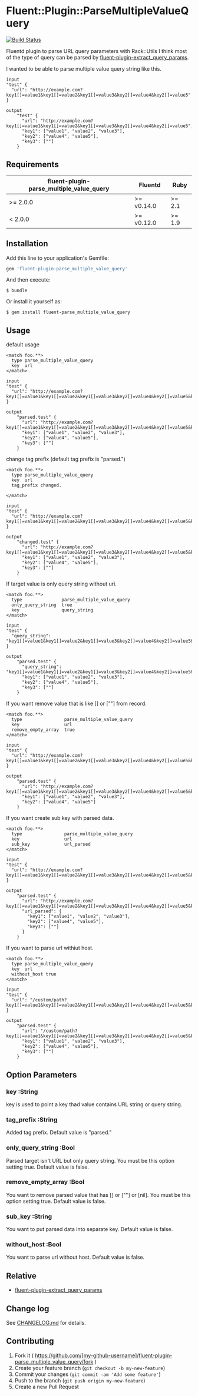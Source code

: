 # Fluent::Plugin::ParseMultipleValueQuery
[![Build Status](https://travis-ci.org/h-michael/fluent-plugin-parse_multiple_value_query.svg?branch=master)](https://travis-ci.org/h-michael/fluent-plugin-parse_multiple_value_query)

Fluentd plugin to parse URL query parameters with Rack::Utils
I think most of the type of query can be parsed by [fluent-plugin-extract_query_params](https://github.com/kentaro/fluent-plugin-extract_query_params).

I wanted to be able to parse multiple value query string like this.
```
input
"test" {
  "url": "http://example.com?key1[]=value1&key1[]=value2&key1[]=value3&key2[]=value4&key2[]=value5"
}

output
    "test" {
      "url": "http://example.com?key1[]=value1&key1[]=value2&key1[]=value3&key2[]=value4&key2[]=value5",
      "key1": ["value1", "value2", "value3"],
      "key2": ["value4", "value5"],
      "key3": [""]
    }
```
## Requirements

| fluent-plugin-parse_multiple_value_query | Fluentd     | Ruby   |
|---------------------------|-------------|--------|
| >= 2.0.0                  | >= v0.14.0  | >= 2.1 |
| < 2.0.0                   | >= v0.12.0  | >= 1.9 |

## Installation

Add this line to your application's Gemfile:

```ruby
gem 'fluent-plugin-parse_multiple_value_query'
```

And then execute:

    $ bundle

Or install it yourself as:

    $ gem install fluent-parse_multiple_value_query

## Usage

default usage
```
<match foo.**>
  type parse_multiple_value_query
  key  url
</match>

input
"test" {
  "url": "http://example.com?key1[]=value1&key1[]=value2&key1[]=value3&key2[]=value4&key2[]=value5&key3[]="
}

output
    "parsed.test" {
      "url": "http://example.com?key1[]=value1&key1[]=value2&key1[]=value3&key2[]=value4&key2[]=value5&key3[]=",
      "key1": ["value1", "value2", "value3"],
      "key2": ["value4", "value5"],
      "key3": [""]
    }
```

change tag prefix (default tag prefix is "parsed.")
```
<match foo.**>
  type parse_multiple_value_query
  key  url
  tag_prefix changed.
  
</match>

input
"test" {
  "url": "http://example.com?key1[]=value1&key1[]=value2&key1[]=value3&key2[]=value4&key2[]=value5&key3[]="
}

output
    "changed.test" {
      "url": "http://example.com?key1[]=value1&key1[]=value2&key1[]=value3&key2[]=value4&key2[]=value5&key3[]=",
      "key1": ["value1", "value2", "value3"],
      "key2": ["value4", "value5"],
      "key3": [""]
    }
```

If target value is only query string without uri.
```
<match foo.**>
  type               parse_multiple_value_query
  only_query_string  true
  key                query_string
</match>

input
"test" {
  "query_string": "key1[]=value1&key1[]=value2&key1[]=value3&key2[]=value4&key2[]=value5&key3[]="
}

output
    "parsed.test" {
      "query_string": "key1[]=value1&key1[]=value2&key1[]=value3&key2[]=value4&key2[]=value5&key3[]=",
      "key1": ["value1", "value2", "value3"],
      "key2": ["value4", "value5"],
      "key3": [""]
    }
```

If you want remove value that is like [] or [""] from record.
```
<match foo.**>
  type                parse_multiple_value_query
  key                 url
  remove_empty_array  true
</match>

input
"test" {
  "url": "http://example.com?key1[]=value1&key1[]=value2&key1[]=value3&key2[]=value4&key2[]=value5&key3[]="
}

output
    "parsed.test" {
      "url": "http://example.com?key1[]=value1&key1[]=value2&key1[]=value3&key2[]=value4&key2[]=value5&key3[]=",
      "key1": ["value1", "value2", "value3"],
      "key2": ["value4", "value5"]
    }
```

If you want create sub key with parsed data.
```
<match foo.**>
  type                parse_multiple_value_query
  key                 url
  sub_key             url_parsed
</match>

input
"test" {
  "url": "http://example.com?key1[]=value1&key1[]=value2&key1[]=value3&key2[]=value4&key2[]=value5&key3[]="
}

output
    "parsed.test" {
      "url": "http://example.com?key1[]=value1&key1[]=value2&key1[]=value3&key2[]=value4&key2[]=value5&key3[]=",
      "url_parsed": {
        "key1": ["value1", "value2", "value3"],
        "key2": ["value4", "value5"],
        "key3": [""]
      }
    }
```

If you want to parse url withiut host.
```
<match foo.**>
  type parse_multiple_value_query
  key  url
  without_host true
</match>

input
"test" {
  "url": "/custom/path?key1[]=value1&key1[]=value2&key1[]=value3&key2[]=value4&key2[]=value5&key3[]="
}

output
    "parsed.test" {
      "url": "/custom/path?key1[]=value1&key1[]=value2&key1[]=value3&key2[]=value4&key2[]=value5&key3[]=",
      "key1": ["value1", "value2", "value3"],
      "key2": ["value4", "value5"],
      "key3": [""]
    }
```

## Option Parameters

### key :String
key is used to point a key thad value contains URL string or query string.

### tag_prefix :String
Added tag prefix.
Default value is "parsed."

### only_query_string :Bool
Parsed target isn't URL but only query string.
You must be this option setting true.
Default value is false.

### remove_empty_array :Bool
You want to remove parsed value that has [] or [""] or [nil].
You must be this option setting true.
Default value is false.

### sub_key :String
You want to put parsed data into separate key.
Default value is false.

### without_host :Bool
You want to parse url without host.
Default value is false.

## Relative
 - [fluent-plugin-extract_query_params](https://github.com/kentaro/fluent-plugin-extract_query_params)

## Change log
See [CHANGELOG.md](https://github.com/h-michael-z/fluent-plugin-parse_multiple_value_query/blob/master/CHANGELOG.md) for details.

## Contributing

1. Fork it ( https://github.com/[my-github-username]/fluent-plugin-parse_multiple_value_query/fork )
2. Create your feature branch (`git checkout -b my-new-feature`)
3. Commit your changes (`git commit -am 'Add some feature'`)
4. Push to the branch (`git push origin my-new-feature`)
5. Create a new Pull Request
